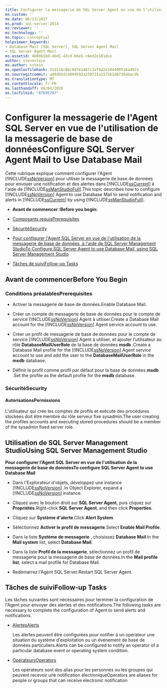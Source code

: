 ```yaml
---
title: Configurer la messagerie de SQL Server Agent en vue de l’utilisation de la messagerie de base de données | Microsoft Docs
ms.custom: ''
ms.date: 06/13/2017
ms.prod: sql-server-2014
ms.reviewer: ''
ms.technology: ''
ms.topic: conceptual
helpviewer_keywords:
- Database Mail [SQL Server], SQL Server Agent Mail
- SQL Server Agent Mail
ms.assetid: 4b8b61bd-4bd1-43cd-b6e5-c6ed2e101dce
author: stevestein
ms.author: sstein
ms.openlocfilehash: 31d116c0bc8d7e148fc2ef6d2e344400516ad923
ms.sourcegitcommit: ad4d92dce894592a259721a1571b1d8736abacdb
ms.translationtype: MT
ms.contentlocale: fr-FR
ms.lasthandoff: 08/04/2020
ms.locfileid: "87695707"
---
```

# <a name="configure-sql-server-agent-mail-to-use-database-mail"></a><span data-ttu-id="ed259-102">Configurer la messagerie de l'Agent SQL Server en vue de l'utilisation de la messagerie de base de données</span><span class="sxs-lookup"><span data-stu-id="ed259-102">Configure SQL Server Agent Mail to Use Database Mail</span></span>
  <span data-ttu-id="ed259-103">Cette rubrique explique comment configurer l'Agent [!INCLUDE[ssNoVersion](../../includes/ssnoversion-md.md)] pour utiliser la messagerie de base de données pour envoyer une notification et des alertes dans [!INCLUDE[ssCurrent](../../includes/sscurrent-md.md)] à l'aide de [!INCLUDE[ssManStudioFull](../../includes/ssmanstudiofull-md.md)].</span><span class="sxs-lookup"><span data-stu-id="ed259-103">This topic describes how to configure [!INCLUDE[ssNoVersion](../../includes/ssnoversion-md.md)] Agent to use Database Mail to send notification and alerts in [!INCLUDE[ssCurrent](../../includes/sscurrent-md.md)] by using [!INCLUDE[ssManStudioFull](../../includes/ssmanstudiofull-md.md)].</span></span>  
  
-   <span data-ttu-id="ed259-104">**Avant de commencer :**</span><span class="sxs-lookup"><span data-stu-id="ed259-104">**Before you begin:**</span></span>  
  
-   [<span data-ttu-id="ed259-105">Composants requis</span><span class="sxs-lookup"><span data-stu-id="ed259-105">Prerequisites</span></span>](#Prerequisites)  
  
-   [<span data-ttu-id="ed259-106">Sécurité</span><span class="sxs-lookup"><span data-stu-id="ed259-106">Security</span></span>](#Security)  
  
-   [<span data-ttu-id="ed259-107">Pour configurer l'Agent SQL Server en vue de l'utilisation de la messagerie de base de données, à l'aide de SQL Server Management Studio</span><span class="sxs-lookup"><span data-stu-id="ed259-107">To Configure SQL Server Agent to use Database Mail, using SQL Server Management Studio</span></span>](#SSMSProcedure)  
  
-   [<span data-ttu-id="ed259-108">Tâches de suivi</span><span class="sxs-lookup"><span data-stu-id="ed259-108">Follow-up Tasks</span></span>](#Follow_Up)  
  
##  <a name="before-you-begin"></a><a name="BeforeYouBegin"></a> <span data-ttu-id="ed259-109">Avant de commencer</span><span class="sxs-lookup"><span data-stu-id="ed259-109">Before You Begin</span></span>  
  
###  <a name="prerequisites"></a><a name="Prerequisites"></a> <span data-ttu-id="ed259-110">Conditions préalables</span><span class="sxs-lookup"><span data-stu-id="ed259-110">Prerequisites</span></span>  
  
-   <span data-ttu-id="ed259-111">Activer la messagerie de base de données.</span><span class="sxs-lookup"><span data-stu-id="ed259-111">Enable Database Mail.</span></span>  
  
-   <span data-ttu-id="ed259-112">Créer un compte de messagerie de base de données pour le compte de service [!INCLUDE[ssNoVersion](../../includes/ssnoversion-md.md)] Agent à utiliser.</span><span class="sxs-lookup"><span data-stu-id="ed259-112">Create a Database Mail account for the [!INCLUDE[ssNoVersion](../../includes/ssnoversion-md.md)] Agent service account to use.</span></span>  
  
-   <span data-ttu-id="ed259-113">Créer un profil de messagerie de base de données pour le compte de service [!INCLUDE[ssNoVersion](../../includes/ssnoversion-md.md)] Agent à utiliser, et ajouter l'utilisateur au rôle **DatabaseMailUserRole** de la base de données **msdb** .</span><span class="sxs-lookup"><span data-stu-id="ed259-113">Create a Database Mail profile for the [!INCLUDE[ssNoVersion](../../includes/ssnoversion-md.md)] Agent service account to use and add the user to the **DatabaseMailUserRole** in the **msdb** database.</span></span>  
  
-   <span data-ttu-id="ed259-114">Définir le profil comme profil par défaut pour la base de données **msdb** .</span><span class="sxs-lookup"><span data-stu-id="ed259-114">Set the profile as the default profile for the **msdb** database.</span></span>  
  
###  <a name="security"></a><a name="Security"></a> <span data-ttu-id="ed259-115">Sécurité</span><span class="sxs-lookup"><span data-stu-id="ed259-115">Security</span></span>  
  
####  <a name="permissions"></a><a name="Permissions"></a> <span data-ttu-id="ed259-116">Autorisations</span><span class="sxs-lookup"><span data-stu-id="ed259-116">Permissions</span></span>  
 <span data-ttu-id="ed259-117">L'utilisateur qui crée les comptes de profils et exécute des procédures stockées doit être membre du rôle serveur fixe sysadmin.</span><span class="sxs-lookup"><span data-stu-id="ed259-117">The user creating the profiles accounts and executing stored procedures should be a member of the sysadmin fixed server role.</span></span>  
  
##  <a name="using-sql-server-management-studio"></a><a name="SSMSProcedure"></a> <span data-ttu-id="ed259-118">Utilisation de SQL Server Management Studio</span><span class="sxs-lookup"><span data-stu-id="ed259-118">Using SQL Server Management Studio</span></span>  
 <span data-ttu-id="ed259-119">**Pour configurer l'Agent SQL Server en vue de l'utilisation de la messagerie de base de données**</span><span class="sxs-lookup"><span data-stu-id="ed259-119">**To configure SQL Server Agent to use Database Mail**</span></span>  
  
-   <span data-ttu-id="ed259-120">Dans l'Explorateur d'objets, développez une instance [!INCLUDE[ssNoVersion](../../includes/ssnoversion-md.md)] .</span><span class="sxs-lookup"><span data-stu-id="ed259-120">In Object Explorer, expand a [!INCLUDE[ssNoVersion](../../includes/ssnoversion-md.md)] instance.</span></span>  
  
-   <span data-ttu-id="ed259-121">Cliquez avec le bouton droit sur **SQL Server Agent**, puis cliquez sur **Propriétés**.</span><span class="sxs-lookup"><span data-stu-id="ed259-121">Right-click **SQL Server Agent**, and then click **Properties**.</span></span>  
  
-   <span data-ttu-id="ed259-122">Cliquez sur **Système d'alerte**.</span><span class="sxs-lookup"><span data-stu-id="ed259-122">Click **Alert System**.</span></span>  
  
-   <span data-ttu-id="ed259-123">Sélectionnez **Activer le profil de messagerie**.</span><span class="sxs-lookup"><span data-stu-id="ed259-123">Select **Enable Mail Profile**.</span></span>  
  
-   <span data-ttu-id="ed259-124">Dans la liste **Système de messagerie** , choisissez **Database Mail**.</span><span class="sxs-lookup"><span data-stu-id="ed259-124">In the **Mail system** list, select **Database Mail**.</span></span>  
  
-   <span data-ttu-id="ed259-125">Dans la liste **Profil de la messagerie**, sélectionnez un profil de messagerie pour la messagerie de base de données.</span><span class="sxs-lookup"><span data-stu-id="ed259-125">In the **Mail profile list**, select a mail profile for Database Mail.</span></span>  
  
-   <span data-ttu-id="ed259-126">Redémarrez l'Agent SQL Server.</span><span class="sxs-lookup"><span data-stu-id="ed259-126">Restart SQL Server Agent.</span></span>  
  
##  <a name="follow-up-tasks"></a><a name="Follow_Up"></a> <span data-ttu-id="ed259-127">Tâches de suivi</span><span class="sxs-lookup"><span data-stu-id="ed259-127">Follow-up Tasks</span></span>  
 <span data-ttu-id="ed259-128">Les tâches suivantes sont nécessaires pour terminer la configuration de l'Agent pour envoyer des alertes et des notifications.</span><span class="sxs-lookup"><span data-stu-id="ed259-128">The following tasks are necessary to complete the configuration of Agent to send alerts and notifications.</span></span>  
  
-   [<span data-ttu-id="ed259-129">Alertes</span><span class="sxs-lookup"><span data-stu-id="ed259-129">Alerts</span></span>](../../ssms/agent/alerts.md)  
  
     <span data-ttu-id="ed259-130">Les alertes peuvent être configurées pour notifier à un opérateur une situation du système d'exploitation ou un événement de base de données particuliers.</span><span class="sxs-lookup"><span data-stu-id="ed259-130">Alerts can be configured to notify an operator of a particular database event or operating system condition.</span></span>  
  
-   [<span data-ttu-id="ed259-131">Opérateurs</span><span class="sxs-lookup"><span data-stu-id="ed259-131">Operators</span></span>](../../ssms/agent/operators.md)  
  
     <span data-ttu-id="ed259-132">Les opérateurs sont des alias pour les personnes ou les groupes qui peuvent recevoir une notification électronique</span><span class="sxs-lookup"><span data-stu-id="ed259-132">Operators are aliases for people or groups that can receive electronic notification</span></span>  
  
  
